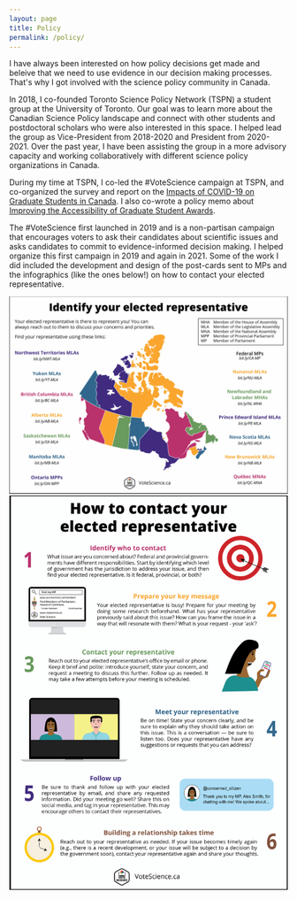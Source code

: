 ```yaml
---
layout: page
title: Policy
permalink: /policy/
---
```


I have always been interested on how policy decisions get made and beleive that we need to use evidence in our decision making processes. That's why I got involved with the science policy community in Canada.

In 2018, I co-founded Toronto Science Policy Network (TSPN) a student group at the University of Toronto. Our goal was to learn more about the Canadian Science Policy landscape and connect with other students and postdoctoral scholars who were also interested in this space. I helped lead the group as Vice-President from 2018-2020 and President from 2020-2021. Over the past year, I have been assisting the group in a more advisory capacity and working collaboratively with different science policy organizations in Canada.

During my time at TSPN, I co-led the #VoteScience campaign at TSPN, and co-organized the survey and report on the [Impacts of COVID-19 on Graduate Students in Canada](https://tspn.ca/covid19-report/). I also co-wrote a policy memo about [Improving the Accessibility of Graduate Student Awards](https://doi.org/10.38126/JSPG180405). 

The #VoteScience first launched in 2019 and is a non-partisan campaign that encourages voters to ask their candidates about scientific issues and asks candidates to commit to evidence-informed decision making. I helped organize this first campaign in 2019 and again in 2021. Some of the work I did included the development and design of the post-cards sent to MPs and the infographics (like the ones below!) on how to contact your elected representative.

![Map of Canada showing where to find contact information for your elected representative.](/images/Map_EN.png)
![How to connect with your elected representative](/images/EN_Contacting_Reps.png)

